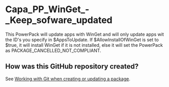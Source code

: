 # Capa_PP_WinGet_-_Keep_sofware_updated

This PowerPack will update apps with WinGet and will only update apps wit the ID's you specify in $AppsToUpdate.
If $AllowInstallOfWinGet is set to $true, it will install WinGet if it is not installed, else it will set the PowerPack as PACKAGE_CANCELLED_NOT_COMPLIANT.

## How was this GitHub repository created?

See [Working with Git when creating or updating a package](https://github.com/Mark5900/Capa.PowerShell.Module/blob/main/Documentation/Working%20with%20Git%20when%20creating%20or%20updating%20a%20package.md).

